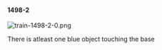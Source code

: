 #### 1498-2
![train-1498-2-0.png](https://github.com/lil-lab/nlvr/raw/master/nlvr/train/images/55/train-1498-2-0.png "train-1498-2-0.png")

There is atleast one blue object touching the base